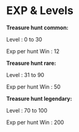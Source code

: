 # EXP & Levels

**Treasure hunt common:**&#x20;

Level : 0 to 30

Exp per hunt Win : 12

**Treasure hunt rare:**&#x20;

Level : 31 to 90

Exp per hunt Win : 50

**Treasure hunt legendary:**&#x20;

Level : 70 to 100

Exp per hunt Win : 200
